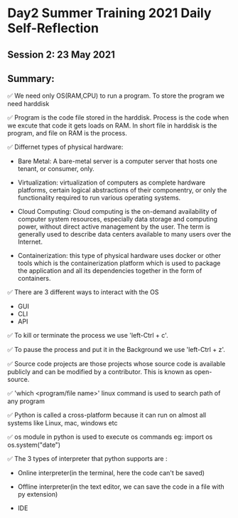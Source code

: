 # Day2 Summer Training 2021 Daily Self-Reflection

## Session 2: 23 May 2021
## Summary:

✅ We need only OS(RAM,CPU) to run a program. To store the program we need harddisk  

✅ Program is the code file stored in the harddisk. Process is the code when we excute that code it gets loads on RAM. In short file in harddisk is the program, and file on RAM is the process.

✅ Differnet types of physical hardware:

- Bare Metal: A bare-metal server is a computer server that hosts one tenant, or consumer, only.

- Virtualization: virtualization of computers as complete hardware platforms, certain logical abstractions of their componentry, or only the functionality required to run various operating systems.

- Cloud Computing: Cloud computing is the on-demand availability of computer system resources, especially data storage and computing power, without direct active management by the user. The term is generally used to describe data centers available to many users over the Internet.

- Containerization: this type of physical hardware uses docker or other tools which is the containerization platform which is used to package the application and all its dependencies together in the form of containers.

✅ There are 3 different ways to interact with the OS
- GUI
- CLI
- API

✅ To kill or terminate the process we use 'left-Ctrl + c'.

✅ To pause the process and put it in the Background we use 'left-Ctrl + z'.

✅ Source code projects are those projects whose source code is available publicly and can be modified by a contributor. This is known as open-source.

✅ 'which <program/file name>' linux command is used to search path of any program

✅ Python is called a cross-platform because it can run on almost all systems like Linux, mac, windows etc

✅ os module in python is used to execute os commands
eg: 
import os
os.system("date")

✅ The 3 types of interpreter that python supports are :

- Online interpreter(in the terminal, here the code can't be saved)

- Offline interpreter(in the text editor, we can save the code in a file with py extension)

- IDE